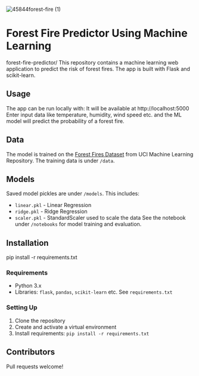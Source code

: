 
![45844forest-fire (1)](https://github.com/sameerk126/forest-fire/assets/81867462/2c909ed0-baa8-4e06-9c22-6f4f1f09771c)

# Forest Fire Predictor Using Machine Learning

forest-fire-predictor/
This repository contains a machine learning web application to predict the risk of forest fires. The app is built with Flask and scikit-learn.

## Usage
The app can be run locally with:
It will be available at http://localhost:5000
Enter input data like temperature, humidity, wind speed etc. and the ML model will predict the probability of a forest fire.

## Data
The model is trained on the [Forest Fires Dataset](https://archive.ics.uci.edu/ml/datasets/Forest+Fires) from UCI Machine Learning Repository. The training data is under `/data`.

## Models
Saved model pickles are under `/models`. This includes:
- `linear.pkl` - Linear Regression
- `ridge.pkl` - Ridge Regression 
- `scaler.pkl` - StandardScaler used to scale the data
See the notebook under `/notebooks` for model training and evaluation.

## Installation
pip install -r requirements.txt
### Requirements

- Python 3.x 
- Libraries: `flask`, `pandas`, `scikit-learn` etc. See `requirements.txt`

### Setting Up
1. Clone the repository 
2. Create and activate a virtual environment
3. Install requirements: `pip install -r requirements.txt`  

## Contributors

Pull requests welcome!
